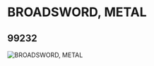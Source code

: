 # BROADSWORD, METAL
## 99232
![BROADSWORD, METAL](https://lc-www-live-s.legocdn.com/media/bricks/5/2/4649842.jpg)